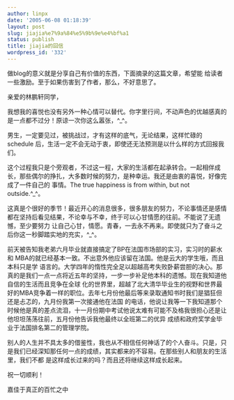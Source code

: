 ```yaml
---
author: linpx
date: '2005-06-08 01:18:39'
layout: post
slug: jiajia%e7%9a%84%e5%9b%9e%e4%bf%a1
status: publish
title: jiajia的回信
wordpress_id: '332'
---
```


做blog的意义就是分享自己有价值的东西，下面摘录的这篇文章，希望能 给读者一些激励。至于如果伤害到了作者，那么，不好意思了。

亲爱的林鹏轩同学，

我想我的喜悦也没有另外一种心情可以替代。你字里行间，不动声色的优越感真的是一点都不过分！原谅一次你这么嚣张，^_^。

男生，一定要见过，被挑战过，才有这样的底气，无论结果，这样忙碌的schedule 后，生活一定不会无动于衷，即使还无法预测是以什么样的方式回报我们。

这个过程我只是个旁观者，不过这一程，大家的生活都在起承转合。一起相伴成长，那些偶尔的挣扎，大多数时候的努力，是种幸运。我还是由衷的喜悦，好像完成了一件自己的
事情。The true happiness is from within, but not outside.^_^。

这真是个很好的季节！最近开心的消息很多，很多朋友的努力，不论事情还是感情都在坚持后看见结果，不论幸与不幸，终于可以心甘情愿的往前。不能说了无遗憾，至少要努力
让自己心甘，情愿。青春，一去永不再来。即使就只为了奋斗之后你这一秒脚踏实地的充实，^_^。

前天被告知我老弟六月毕业就直接搞定了BP在法国市场部的实习，实习时的薪水和 MBA的就已经基本一致。不出意外他应该留在法国。他是云大的学生哦，而且本科只是学
语言的。大学四年的惰性完全足以超越高考失败卧薪尝胆的决心。那真的是我们一点一点将近五年的坚持，一步一步补足他本科的遗憾。现在我知道他自信的生活而且竞争在全球
化的世界里，超越了北大清华毕业生的视野和世界最好的MBA竞争着一样的职位。去年七月份他最后等来录取通知书时我们是猖狂但还是忐忑的，九月份我第一次接通他在法国
的电话，他说让我等一下我知道那个时候他是真的差点流泪，十一月份期中考试他说太难有可能不及格我很担心还是让他坦坦荡荡往前，五月份他告诉我他最终以全班第二的优异
成绩和政府奖学金毕业于法国排名第二的管理学院。

别人的人生并不具太多的借鉴性，我也从不相信任何神话了的个人奋斗。只是，只是我们已经深知那任何一点的成绩，其实都来的不容易。在那些别人和朋友的生活里，我们不都
是这样成长过来的吗？而且还将继续这样成长起来。

祝一切顺利！

嘉佳于真正的百忙之中


